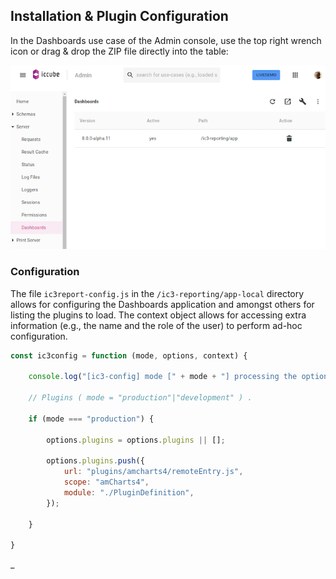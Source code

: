 ## Installation & Plugin Configuration

In the Dashboards use case of the Admin console, use the top right wrench icon or drag & drop the ZIP file directly into
the table:

![installation](./images/dashboards.png)

### Configuration

The file `ic3report-config.js` in the `/ic3-reporting/app-local` directory allows for configuring the Dashboards
application and amongst others for listing the plugins to load. The context object allows for accessing extra
information (e.g., the name and the role of the user) to perform ad-hoc configuration.

```javascript
const ic3config = function (mode, options, context) {

    console.log("[ic3-config] mode [" + mode + "] processing the options", options, context);

    // Plugins ( mode = "production"|"development" ) .

    if (mode === "production") {

        options.plugins = options.plugins || [];

        options.plugins.push({
            url: "plugins/amcharts4/remoteEntry.js",
            scope: "amCharts4",
            module: "./PluginDefinition",
        });

    }

}
```

_